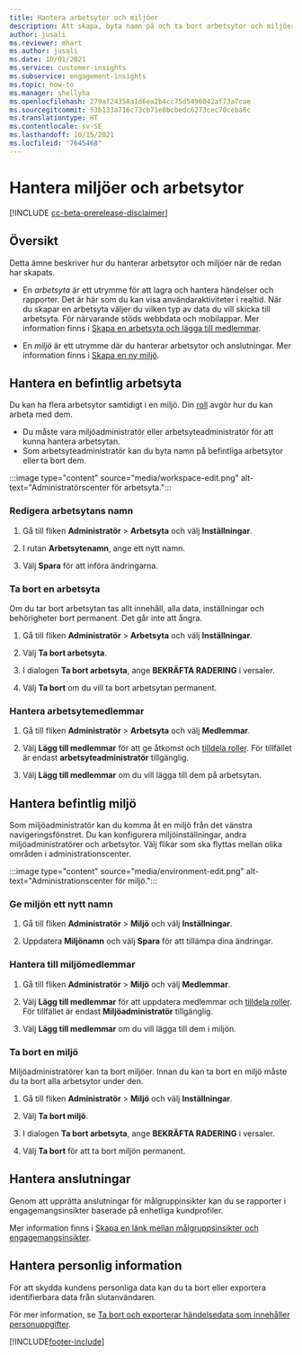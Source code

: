 ```yaml
---
title: Hantera arbetsytor och miljöer
description: Att skapa, byta namn på och ta bort arbetsytor och miljöer.
author: jusali
ms.reviewer: mhart
ms.author: jusali
ms.date: 10/01/2021
ms.service: customer-insights
ms.subservice: engagement-insights
ms.topic: how-to
ms.manager: shellyha
ms.openlocfilehash: 279af24358a1d6ea2b4cc75d5496042af73a7cae
ms.sourcegitcommit: 53b133a716c73cb71e8bcbedc6273cec70ceba6c
ms.translationtype: HT
ms.contentlocale: sv-SE
ms.lasthandoff: 10/15/2021
ms.locfileid: "7645468"
---
```

# <a name="manage-environments-and-workspaces"></a>Hantera miljöer och arbetsytor

[!INCLUDE [cc-beta-prerelease-disclaimer](includes/cc-beta-prerelease-disclaimer.md)]

## <a name="overview"></a>Översikt

Detta ämne beskriver hur du hanterar arbetsytor och miljöer när de redan har skapats. 

- En *arbetsyta* är ett utrymme för att lagra och hantera händelser och rapporter. Det är här som du kan visa användaraktiviteter i realtid. När du skapar en arbetsyta väljer du vilken typ av data du vill skicka till arbetsyta. För närvarande stöds webbdata och mobilappar. Mer information finns i [Skapa en arbetsyta och lägga till medlemmar](create-workspace.md).

- En *miljö* är ett utrymme där du hanterar arbetsytor och anslutningar. Mer information finns i [Skapa en ny miljö](create-new-environment.md).

## <a name="manage-an-existing-workspace"></a>Hantera en befintlig arbetsyta

Du kan ha flera arbetsytor samtidigt i en miljö. Din [roll](user-roles.md) avgör hur du kan arbeta med dem. 

 - Du måste vara miljöadministratör eller arbetsyteadministratör för att kunna hantera arbetsytan.
 - Som arbetsyteadministratör kan du byta namn på befintliga arbetsytor eller ta bort dem. 

:::image type="content" source="media/workspace-edit.png" alt-text="Administratörscenter för arbetsyta.":::

### <a name="edit-a-workspace-name"></a>Redigera arbetsytans namn

1. Gå till fliken **Administratör** > **Arbetsyta** och välj **Inställningar**.

1. I rutan **Arbetsytenamn**, ange ett nytt namn.

1. Välj **Spara** för att införa ändringarna.

### <a name="delete-a-workspace"></a>Ta bort en arbetsyta

Om du tar bort arbetsytan tas allt innehåll, alla data, inställningar och behörigheter bort permanent. Det går inte att ångra.

1. Gå till fliken **Administratör** > **Arbetsyta** och välj **Inställningar**.

1. Välj **Ta bort arbetsyta**. 

1. I dialogen **Ta bort arbetsyta**, ange **BEKRÄFTA RADERING** i versaler. 

1. Välj **Ta bort** om du vill ta bort arbetsytan permanent.

### <a name="manage-workspace-members"></a>Hantera arbetsytemedlemmar

1. Gå till fliken **Administratör** > **Arbetsyta** och välj **Medlemmar**.

1. Välj **Lägg till medlemmar** för att ge åtkomst och [tilldela roller](user-roles.md). För tillfället är endast **arbetsyteadministratör** tillgänglig.

1. Välj **Lägg till medlemmar** om du vill lägga till dem på arbetsytan.

## <a name="manage-an-existing-environment"></a>Hantera befintlig miljö

Som miljöadministratör kan du komma åt en miljö från det vänstra navigeringsfönstret. Du kan konfigurera miljöinställningar, andra miljöadministratörer och arbetsytor. Välj flikar som ska flyttas mellan olika områden i administrationscenter.

:::image type="content" source="media/environment-edit.png" alt-text="Administrationscenter för miljö.":::

### <a name="rename-an-environment"></a>Ge miljön ett nytt namn

1. Gå till fliken **Administratör** > **Miljö** och välj **Inställningar**.

1. Uppdatera **Miljönamn** och välj **Spara** för att tillämpa dina ändringar.

### <a name="manage-environment-members"></a>Hantera till miljömedlemmar

1. Gå till fliken **Administratör** > **Miljö** och välj **Medlemmar**.

1. Välj **Lägg till medlemmar** för att uppdatera medlemmar och [tilldela roller](user-roles.md). För tillfället är endast **Miljöadministratör** tillgänglig.

1. Välj **Lägg till medlemmar** om du vill lägga till dem i miljön.

### <a name="delete-an-environment"></a>Ta bort en miljö

Miljöadministratörer kan ta bort miljöer. Innan du kan ta bort en miljö måste du ta bort alla arbetsytor under den.

1. Gå till fliken **Administratör** > **Miljö** och välj **Inställningar**.

1. Välj **Ta bort miljö**. 

1. I dialogen **Ta bort arbetsyta**, ange **BEKRÄFTA RADERING** i versaler. 

1. Välj **Ta bort** för att ta bort miljön permanent.

## <a name="manage-connections"></a>Hantera anslutningar

Genom att upprätta anslutningar för målgruppinsikter kan du se rapporter i engagemangsinsikter baserade på enhetliga kundprofiler. 

Mer information finns i [Skapa en länk mellan målgruppsinsikter och engagemangsinsikter](integrate-audience-insights-engagement-insights.md).

## <a name="manage-personal-data"></a>Hantera personlig information

För att skydda kundens personliga data kan du ta bort eller exportera identifierbara data från slutanvändaren.

För mer information, se [Ta bort och exporterar händelsedata som innehåller personuppgifter](delete-export-personal-data.md).


[!INCLUDE[footer-include](../includes/footer-banner.md)]
